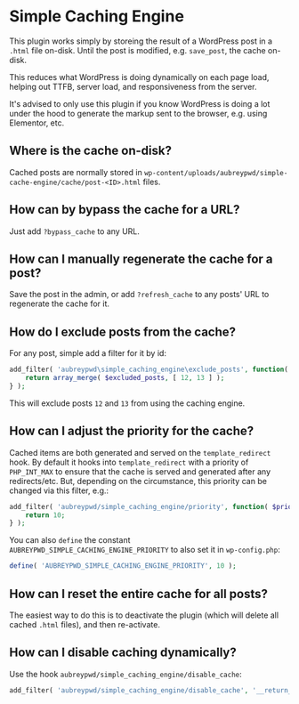 # Simple Caching Engine

This plugin works simply by storeing the result of a WordPress post in a `.html` file on-disk. Until the post is modified, e.g. `save_post`, the cache on-disk.

This reduces what WordPress is doing dynamically on each page load, helping out TTFB, server load, and responsiveness from the server.

It's advised to only use this plugin if you know WordPress is doing a lot under the hood to generate the markup sent to the browser, e.g. using Elementor, etc.

## Where is the cache on-disk?

Cached posts are normally stored in `wp-content/uploads/aubreypwd/simple-cache-engine/cache/post-<ID>.html` files.

## How can by bypass the cache for a URL?

Just add `?bypass_cache` to any URL.

## How can I manually regenerate the cache for a post?

Save the post in the admin, or add `?refresh_cache` to any posts' URL to regenerate the cache for it.

## How do I exclude posts from the cache?

For any post, simple add a filter for it by id:

```php
add_filter( 'aubreypwd\simple_caching_engine\exclude_posts', function( $excluded_posts ) {
	return array_merge( $excluded_posts, [ 12, 13 ] );
} );
```

This will exclude posts `12` and `13` from using the caching engine.

## How can I adjust the priority for the cache?

Cached items are both generated and served on the `template_redirect` hook. By default it hooks into `template_redirect` with a priority of `PHP_INT_MAX` to ensure that the cache is served and generated after any redirects/etc. But, depending on the circumstance, this priority can be changed via this filter, e.g.:

```php
add_filter( 'aubreypwd/simple_caching_engine/priority', function( $priority ) {
	return 10;
} );
```

You can also `define` the constant `AUBREYPWD_SIMPLE_CACHING_ENGINE_PRIORITY` to also set it in `wp-config.php`:

```php
define( 'AUBREYPWD_SIMPLE_CACHING_ENGINE_PRIORITY', 10 );
```

## How can I reset the entire cache for all posts?

The easiest way to do this is to deactivate the plugin (which will delete all cached `.html` files), and then re-activate.

## How can I disable caching dynamically?

Use the hook `aubreypwd/simple_caching_engine/disable_cache`:

```php
add_filter( 'aubreypwd/simple_caching_engine/disable_cache', '__return_true' );
```